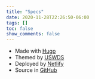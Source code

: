 ```yaml
---
title: "Specs"
date: 2020-11-28T22:26:50-06:00
tags: []
toc: false
show_comments: false
---
```


- Made with [Hugo](https://gohugo.io/)
- Themed by [USWDS](https://designsystem.digital.gov/)
- Deployed by [Netlify](https://www.netlify.com/)
- Source in [GitHub](https://github.com/zwbetz-gh/zwbetz)
